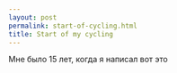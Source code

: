 ```yaml
---
layout: post
permalink: start-of-cycling.html
title: Start of my cycling
---
```

Мне было 15 лет, когда я написал вот это
